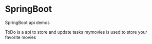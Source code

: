 # SpringBoot
SpringBoot api demos

ToDo is a api to store and update tasks
mymovies is used to store your favorite movies
